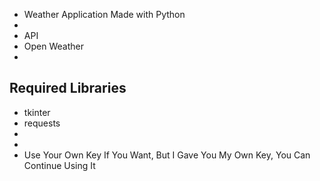 - Weather Application Made with Python
- 
- API
- Open Weather
- 
Required Libraries
-
- tkinter
- requests
- 
- 
- Use Your Own Key If You Want, But I Gave You My Own Key, You Can Continue Using It
